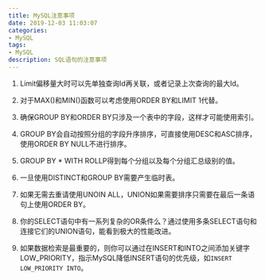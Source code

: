 ```yaml
---
title: MySQL注意事项
date: 2019-12-03 11:03:07
categories: 
- MySQL
tags:
- MySQL
description: SQL语句的注意事项
---
```

1. Limit偏移量大时可以先单独查询Id再关联，或者记录上次查询的最大Id。

2. 对于MAX()和MIN()函数可以考虑使用ORDER BY和LIMIT 1代替。

3. 确保GROUP BY和ORDER BY只涉及一个表中的字段，这样才可能使用索引。

4. GROUP BY会自动按照分组的字段升序排序，可直接使用DESC和ASC排序，使用ORDER BY NULL不进行排序。

5. GROUP BY * WITH ROLLP得到每个分组以及每个分组汇总级别的值。

6. 一旦使用DISTINCT和GROUP BY需要产生临时表。

7. 如果无需去重请使用UNOIN ALL，UNION如果需要排序只需要在最后一条语句上使用ORDER BY。

8. 你的SELECT语句中有一系列复杂的OR条件么？通过使用多条SELECT语句和连接它们的UNION语句，能看到极大的性能改进。

9. 如果数据检索是最重要的，则你可以通过在INSERT和INTO之间添加关键字LOW_PRIORITY，指示MySQL降低INSERT语句的优先级，如`INSERT LOW_PRIORITY INTO`。
